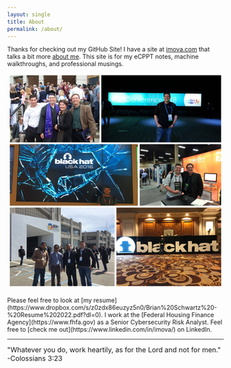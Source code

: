```yaml
---
layout: single
title: About
permalink: /about/
---
```


Thanks for checking out my GitHub Site!  I have a site at [imova.com](https://imova.com/) that talks a bit more [about me](https://imova.com/about-me/).  This site is for my eCPPT notes, machine walkthroughs, and professional musings.
<div align="center">
<img src="/images/collage.png">
</div><br />
Please feel free to look at [my resume](https://www.dropbox.com/s/z0zdx86euzyz5n0/Brian%20Schwartz%20-%20Resume%202022.pdf?dl=0).  I work at the [Federal Housing Finance Agency](https://www.fhfa.gov) as a Senior Cybersecurity Risk Analyst.  Feel free to [check me out](https://www.linkedin.com/in/imova/) on LinkedIn.
<hr>
 <font size="3">"Whatever you do, work heartily, as for the Lord and not for men." -Colossians 3:23</font>